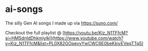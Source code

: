 # ai-songs

The silly Gen AI songs I made up via https://suno.com/

Checkout the full playlist @ [https://youtu.be/Kiz_N1TFfcM?si=HMSdnIdDhkmjylkl](https://www.youtube.com/watch?v=Kiz_N1TFfcM&list=PL0X82GOpevvYwCWC6E0beKkivEVeqTTq5)
